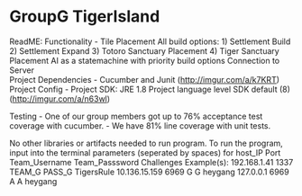 # GroupG TigerIsland


ReadME: 
Functionality         - Tile Placement
                          All build options:
                                1) Settlement Build
                                2) Settlement Expand
                                3) Totoro Sanctuary Placement
                                4) Tiger Sanctuary Placement
                          AI as a statemachine with priority build options
                          Connection to Server       
Project Dependencies  - Cucumber and Junit (http://imgur.com/a/k7KRT)
Project Config        - Project SDK: JRE 1.8
                        Project language level SDK default (8)
                         (http://imgur.com/a/n63wl)
                       
Testing                - One of our group members got up to 76% acceptance test coverage with cucumber.
                       - We have 81% line coverage with unit tests.
     
                        
No other libraries or artifacts needed to run program. 
To run the program, input into the terminal parameters (seperated by spaces) for host_IP Port Team_Username Team_Passsword Challenges
Example(s): 192.168.1.41 1337 TEAM_G PASS_G TigersRule
            10.136.15.159 6969 G G heygang
            127.0.0.1 6969 A A heygang
